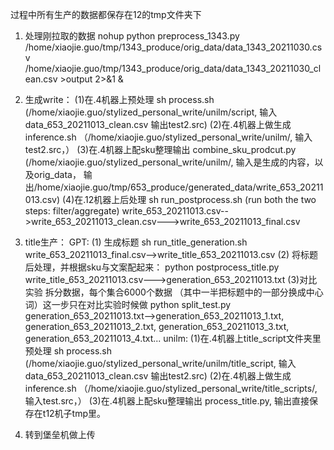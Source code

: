 过程中所有生产的数据都保存在12的tmp文件夹下

1. 处理刚拉取的数据 nohup python preprocess_1343.py /home/xiaojie.guo/tmp/1343_produce/orig_data/data_1343_20211030.csv /home/xiaojie.guo/tmp/1343_produce/orig_data/data_1343_20211030_clean.csv >output 2>&1 & 

2. 生成write： 
      (1)在.4机器上预处理 sh process.sh (/home/xiaojie.guo/stylized_personal_write/unilm/script, 输入data_653_20211013_clean.csv 输出test2.src)
      (2)在.4机器上做生成  inference.sh （/home/xiaojie.guo/stylized_personal_write/unilm/, 输入test2.src，）
      (3)在.4机器上配sku整理输出 combine_sku_prodcut.py (/home/xiaojie.guo/stylized_personal_write/unilm/, 输入是生成的内容，以及orig_data， 输出/home/xiaojie.guo/tmp/653_produce/generated_data/write_653_20211013.csv)
      (4)在.12机器上后处理 sh run_postprocess.sh (run both the two steps: filter/aggregate) 
          write_653_20211013.csv-->write_653_20211013_clean.csv--->write_653_20211013_final.csv

3. title生产：
   GPT:
      (1) 生成标题 sh run_title_generation.sh  write_653_20211013_final.csv-->write_title_653_20211013.csv
      (2) 将标题后处理，并根据sku与文案配起来： python postprocess_title.py write_title_653_20211013.csv--->generation_653_20211013.txt
      (3)对比实验 拆分数据，每个集合6000个数据 （其中一半把标题中的一部分换成中心词）这一步只在对比实验时候做
      python split_test.py
      generation_653_20211013.txt-->generation_653_20211013_1.txt, generation_653_20211013_2.txt, generation_653_20211013_3.txt, generation_653_20211013_4.txt...
   unilm:
       (1)在.4机器上title_script文件夹里预处理 sh process.sh (/home/xiaojie.guo/stylized_personal_write/unilm/title_script, 输入 data_653_20211013_clean.csv 输出test2.src)
       (2)在.4机器上做生成  inference.sh （/home/xiaojie.guo/stylized_personal_write/title_scripts/, 输入test.src，）
       (3)在.4机器上配sku整理输出 process_title.py, 输出直接保存在t12机子tmp里。
             

4. 转到堡垒机做上传


      